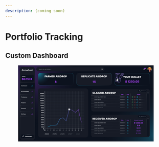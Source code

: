 ```yaml
---
description: (coming soon)
---
```


# Portfolio Tracking



## Custom Dashboard

<figure><img src="../../.gitbook/assets/RD_Dashboard2.jpeg" alt=""><figcaption></figcaption></figure>
